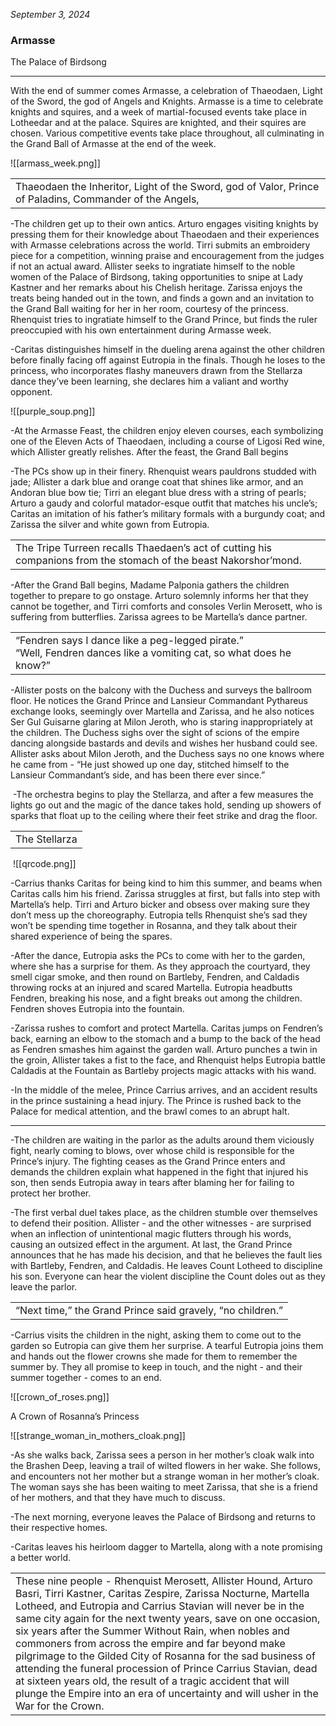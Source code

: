 _September 3, 2024_
### Armasse
The Palace of Birdsong

---

  
With the end of summer comes Armasse, a celebration of Thaeodaen, Light of the Sword, the god of Angels and Knights. Armasse is a time to celebrate knights and squires, and a week of martial-focused events take place in Lotheedar and at the palace. Squires are knighted, and their squires are chosen. Various competitive events take place throughout, all culminating in the Grand Ball of Armasse at the end of the week.

![[armass_week.png]]

|                                                                                                         |
| ------------------------------------------------------------------------------------------------------- |
| Thaeodaen the Inheritor, Light of the Sword, god of Valor, Prince of Paladins, Commander of the Angels, |

  

-The children get up to their own antics. Arturo engages visiting knights by pressing them for their knowledge about Thaeodaen and their experiences with Armasse celebrations across the world. Tirri submits an embroidery piece for a competition, winning praise and encouragement from the judges if not an actual award. Allister seeks to ingratiate himself to the noble women of the Palace of Birdsong, taking opportunities to snipe at Lady Kastner and her remarks about his Chelish heritage. Zarissa enjoys the treats being handed out in the town, and finds a gown and an invitation to the Grand Ball waiting for her in her room, courtesy of the princess. Rhenquist tries to ingratiate himself to the Grand Prince, but finds the ruler preoccupied with his own entertainment during Armasse week. 

  

-Caritas distinguishes himself in the dueling arena against the other children before finally facing off against Eutropia in the finals. Though he loses to the princess, who incorporates flashy maneuvers drawn from the Stellarza dance they’ve been learning, she declares him a valiant and worthy opponent.

  
![[purple_soup.png]]

-At the Armasse Feast, the children enjoy eleven courses, each symbolizing one of the Eleven Acts of Thaeodaen, including a course of Ligosi Red wine, which Allister greatly relishes. After the feast, the Grand Ball begins

  

-The PCs show up in their finery. Rhenquist wears pauldrons studded with jade; Allister a dark blue and orange coat that shines like armor, and an Andoran blue bow tie; Tirri an elegant blue dress with a string of pearls; Arturo a gaudy and colorful matador-esque outfit that matches his uncle’s; Caritas an imitation of his father’s military formals with a burgundy coat; and Zarissa the silver and white gown from Eutropia.

|   |
|---|
|The Tripe Turreen recalls Thaedaen’s act of cutting his companions from the stomach of the beast Nakorshor’mond.|

  

-After the Grand Ball begins, Madame Palponia gathers the children together to prepare to go onstage. Arturo solemnly informs her that they cannot be together, and Tirri comforts and consoles Verlin Merosett, who is suffering from butterflies. Zarissa agrees to be Martella’s dance partner. 

  

|   |
|---|
|“Fendren says I dance like a peg-legged pirate.”  <br>“Well, Fendren dances like a vomiting cat, so what does he know?”|

  

-Allister posts on the balcony with the Duchess and surveys the ballroom floor. He notices the Grand Prince and Lansieur Commandant Pythareus exchange looks, seemingly over Martella and Zarissa, and he also notices Ser Gul Guisarne glaring at Milon Jeroth, who is staring inappropriately at the children. The Duchess sighs over the sight of scions of the empire dancing alongside bastards and devils and wishes her husband could see. Allister asks about Milon Jeroth, and the Duchess says no one knows where he came from - “He just showed up one day, stitched himself to the Lansieur Commandant’s side, and has been there ever since.” 

  

 -The orchestra begins to play the Stellarza, and after a few measures the lights go out and the magic of the dance takes hold, sending up showers of sparks that float up to the ceiling where their feet strike and drag the floor.

  

|   |
|---|
|The Stellarza|

 ![[qrcode.png]]

  
  
  
  
  
  
  
  
  
  
  

-Carrius thanks Caritas for being kind to him this summer, and beams when Caritas calls him his friend. Zarissa struggles at first, but falls into step with Martella’s help. Tirri and Arturo bicker and obsess over making sure they don’t mess up the choreography. Eutropia tells Rhenquist she’s sad they won’t be spending time together in Rosanna, and they talk about their shared experience of being the spares. 

  

-After the dance, Eutropia asks the PCs to come with her to the garden, where she has a surprise for them. As they approach the courtyard, they smell cigar smoke, and then round on Bartleby, Fendren, and Caldadis throwing rocks at an injured and scared Martella. Eutropia headbutts Fendren, breaking his nose, and a fight breaks out among the children. Fendren shoves Eutropia into the fountain. 

  

-Zarissa rushes to comfort and protect Martella. Caritas jumps on Fendren’s back, earning an elbow to the stomach and a bump to the back of the head as Fendren smashes him against the garden wall. Arturo punches a twin in the groin, Allister takes a fist to the face, and Rhenquist helps Eutropia battle Caldadis at the Fountain as Bartleby projects magic attacks with his wand. 

  

-In the middle of the melee, Prince Carrius arrives, and an accident results in the prince sustaining a head injury. The Prince is rushed back to the Palace for medical attention, and the brawl comes to an abrupt halt. 

---

  

-The children are waiting in the parlor as the adults around them viciously fight, nearly coming to blows, over whose child is responsible for the Prince’s injury. The fighting ceases as the Grand Prince enters and demands the children explain what happened in the fight that injured his son, then sends Eutropia away in tears after blaming her for failing to protect her brother. 

  

-The first verbal duel takes place, as the children stumble over themselves to defend their position. Allister - and the other witnesses - are surprised when an inflection of unintentional magic flutters through his words, causing an outsized effect in the argument. At last, the Grand Prince announces that he has made his decision, and that he believes the fault lies with Bartleby, Fendren, and Caldadis. He leaves Count Lotheed to discipline his son. Everyone can hear the violent discipline the Count doles out as they leave the parlor. 

  

|   |
|---|
|“Next time,” the Grand Prince said gravely, “no children.”|

  

-Carrius visits the children in the night, asking them to come out to the garden so Eutropia can give them her surprise. A tearful Eutropia joins them and hands out the flower crowns she made for them to remember the summer by. They all promise to keep in touch, and the night - and their summer together - comes to an end. 

  

![[crown_of_roses.png]]

A Crown of Rosanna’s Princess

  
  
![[strange_woman_in_mothers_cloak.png]]

-As she walks back, Zarissa sees a person in her mother’s cloak walk into the Brashen Deep, leaving a trail of wilted flowers in her wake. She follows, and encounters not her mother but a strange woman in her mother’s cloak. The woman says she has been waiting to meet Zarissa, that she is a friend of her mothers, and that they have much to discuss. 

  

-The next morning, everyone leaves the Palace of Birdsong and returns to their respective homes. 

  

-Caritas leaves his heirloom dagger to Martella, along with a note promising a better world.

  

|   |
|---|
|These nine people - Rhenquist Merosett, Allister Hound, Arturo Basri, Tirri Kastner, Caritas Zespire, Zarissa Nocturne, Martella Lotheed, and Eutropia and Carrius Stavian will never be in the same city again for the next twenty years, save on one occasion, six years after the Summer Without Rain, when nobles and commoners from across the empire and far beyond make pilgrimage to the Gilded City of Rosanna for the sad business of attending the funeral procession of Prince Carrius Stavian, dead at sixteen years old, the result of a tragic accident that will plunge the Empire into an era of uncertainty and will usher in the War for the Crown.|